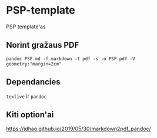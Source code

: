 # PSP-template
PSP template'as

## Norint gražaus PDF
`pandoc PSP.md -f markdown -t pdf -s -o PSP.pdf -V geometry:"margin=2cm"`

## Dependancies
`texlive` ir `pandoc` 

## Kiti option'ai
https://jdhao.github.io/2019/05/30/markdown2pdf_pandoc/
